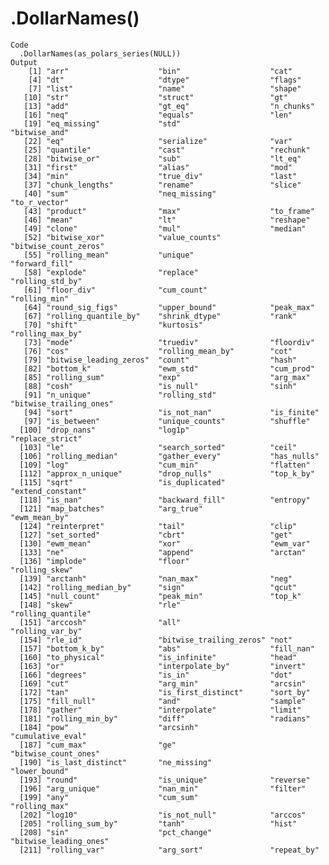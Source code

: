 # .DollarNames(<series>)

    Code
      .DollarNames(as_polars_series(NULL))
    Output
        [1] "arr"                    "bin"                    "cat"                   
        [4] "dt"                     "dtype"                  "flags"                 
        [7] "list"                   "name"                   "shape"                 
       [10] "str"                    "struct"                 "gt"                    
       [13] "add"                    "gt_eq"                  "n_chunks"              
       [16] "neq"                    "equals"                 "len"                   
       [19] "eq_missing"             "std"                    "bitwise_and"           
       [22] "eq"                     "serialize"              "var"                   
       [25] "quantile"               "cast"                   "rechunk"               
       [28] "bitwise_or"             "sub"                    "lt_eq"                 
       [31] "first"                  "alias"                  "mod"                   
       [34] "min"                    "true_div"               "last"                  
       [37] "chunk_lengths"          "rename"                 "slice"                 
       [40] "sum"                    "neq_missing"            "to_r_vector"           
       [43] "product"                "max"                    "to_frame"              
       [46] "mean"                   "lt"                     "reshape"               
       [49] "clone"                  "mul"                    "median"                
       [52] "bitwise_xor"            "value_counts"           "bitwise_count_zeros"   
       [55] "rolling_mean"           "unique"                 "forward_fill"          
       [58] "explode"                "replace"                "rolling_std_by"        
       [61] "floor_div"              "cum_count"              "rolling_min"           
       [64] "round_sig_figs"         "upper_bound"            "peak_max"              
       [67] "rolling_quantile_by"    "shrink_dtype"           "rank"                  
       [70] "shift"                  "kurtosis"               "rolling_max_by"        
       [73] "mode"                   "truediv"                "floordiv"              
       [76] "cos"                    "rolling_mean_by"        "cot"                   
       [79] "bitwise_leading_zeros"  "count"                  "hash"                  
       [82] "bottom_k"               "ewm_std"                "cum_prod"              
       [85] "rolling_sum"            "exp"                    "arg_max"               
       [88] "cosh"                   "is_null"                "sinh"                  
       [91] "n_unique"               "rolling_std"            "bitwise_trailing_ones" 
       [94] "sort"                   "is_not_nan"             "is_finite"             
       [97] "is_between"             "unique_counts"          "shuffle"               
      [100] "drop_nans"              "log1p"                  "replace_strict"        
      [103] "le"                     "search_sorted"          "ceil"                  
      [106] "rolling_median"         "gather_every"           "has_nulls"             
      [109] "log"                    "cum_min"                "flatten"               
      [112] "approx_n_unique"        "drop_nulls"             "top_k_by"              
      [115] "sqrt"                   "is_duplicated"          "extend_constant"       
      [118] "is_nan"                 "backward_fill"          "entropy"               
      [121] "map_batches"            "arg_true"               "ewm_mean_by"           
      [124] "reinterpret"            "tail"                   "clip"                  
      [127] "set_sorted"             "cbrt"                   "get"                   
      [130] "ewm_mean"               "xor"                    "ewm_var"               
      [133] "ne"                     "append"                 "arctan"                
      [136] "implode"                "floor"                  "rolling_skew"          
      [139] "arctanh"                "nan_max"                "neg"                   
      [142] "rolling_median_by"      "sign"                   "qcut"                  
      [145] "null_count"             "peak_min"               "top_k"                 
      [148] "skew"                   "rle"                    "rolling_quantile"      
      [151] "arccosh"                "all"                    "rolling_var_by"        
      [154] "rle_id"                 "bitwise_trailing_zeros" "not"                   
      [157] "bottom_k_by"            "abs"                    "fill_nan"              
      [160] "to_physical"            "is_infinite"            "head"                  
      [163] "or"                     "interpolate_by"         "invert"                
      [166] "degrees"                "is_in"                  "dot"                   
      [169] "cut"                    "arg_min"                "arcsin"                
      [172] "tan"                    "is_first_distinct"      "sort_by"               
      [175] "fill_null"              "and"                    "sample"                
      [178] "gather"                 "interpolate"            "limit"                 
      [181] "rolling_min_by"         "diff"                   "radians"               
      [184] "pow"                    "arcsinh"                "cumulative_eval"       
      [187] "cum_max"                "ge"                     "bitwise_count_ones"    
      [190] "is_last_distinct"       "ne_missing"             "lower_bound"           
      [193] "round"                  "is_unique"              "reverse"               
      [196] "arg_unique"             "nan_min"                "filter"                
      [199] "any"                    "cum_sum"                "rolling_max"           
      [202] "log10"                  "is_not_null"            "arccos"                
      [205] "rolling_sum_by"         "tanh"                   "hist"                  
      [208] "sin"                    "pct_change"             "bitwise_leading_ones"  
      [211] "rolling_var"            "arg_sort"               "repeat_by"             

